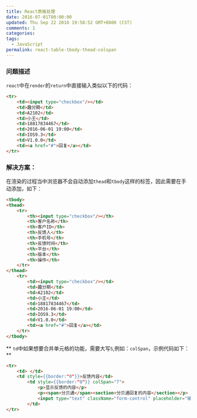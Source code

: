 ```yaml
---
title: React表格处理
date: 2016-07-01T00:00:00
updated: Thu Sep 22 2016 19:58:52 GMT+0800 (CST)
comments: 1
categories:
tags:
  - JavaScript
permalink: react-table-tbody-thead-colspan
---
```


### 问题描述
`react`中在`render`的`return`中直接输入类似以下的代码：
```html
<tr>
    <td><input type="checkbox"/></td>
    <td>趣分期</td>
    <td>A2102</td>
    <td>小王</td>
    <td>18817834467</td>
    <td>2016-06-01 19:00</td>
    <td>IOS9.3</td>
    <td>V1.0.0</td>
    <td><a href="#">回复</a></td>
</tr>
```

<!--more-->
### 解决方案：
在渲染的过程当中浏览器不会自动添加`thead`和`tbody`这样的标签，因此需要在手动添加，如下：

```html
<tbody>
<thead>
    <tr>
        <th><input type="checkbox"/></th>
        <th>客户名称</th>
        <th>客户ID</th>
        <th>反馈人</th>
        <th>手机号</th>
        <th>反馈时间</th>
        <th>平台</th>
        <th>版本</th>
        <th>操作</th>
    </tr>
</thead>
    <tr>
        <td><input type="checkbox"/></td>
        <td>趣分期</td>
        <td>A2102</td>
        <td>小王</td>
        <td>18817834467</td>
        <td>2016-06-01 19:00</td>
        <td>IOS9.3</td>
        <td>V1.0.0</td>
        <td><a href="#">回复</a></td>
    </tr>
</tbody>
```

** `td`中如果想要合并单元格的功能，需要大写`S`,例如：`colSpan`，示例代码如下：**
```html
<tr>
    <td> </td>
    <td style={{border:"0"}}>反馈内容</td>
        <td style={{border:"0"}} colSpan="7">
            <p>显示反馈的内容</p>
            <p><span>分贝通</span><section>分贝通回复的内容</section></p>
            <input type="text" className="form-control" placeholder="输入回复的内容"/>
        </td>
</tr>
```